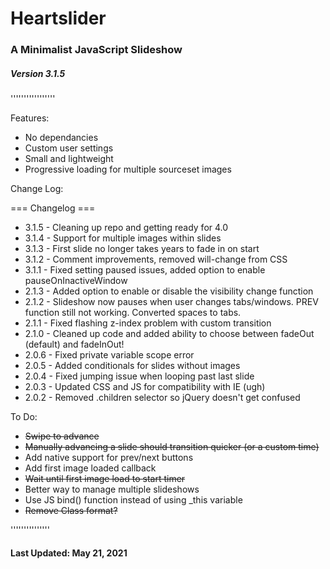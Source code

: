 # Heartslider

### A Minimalist JavaScript Slideshow

##### Version 3.1.5

'''''''''''''''''

Features:

-   No dependancies
-   Custom user settings
-   Small and lightweight
-   Progressive loading for multiple sourceset images

Change Log:

=== Changelog ===

-   3.1.5 - Cleaning up repo and getting ready for 4.0
-   3.1.4 - Support for multiple images within slides
-   3.1.3 - First slide no longer takes years to fade in on start
-   3.1.2 - Comment improvements, removed will-change from CSS
-   3.1.1 - Fixed setting paused issues, added option to enable pauseOnInactiveWindow
-   2.1.3 - Added option to enable or disable the visibility change function
-   2.1.2 - Slideshow now pauses when user changes tabs/windows. PREV function still not working. Converted spaces to tabs.
-   2.1.1 - Fixed flashing z-index problem with custom transition
-   2.1.0 - Cleaned up code and added ability to choose between fadeOut (default) and fadeInOut!
-   2.0.6 - Fixed private variable scope error
-   2.0.5 - Added conditionals for slides without images
-   2.0.4 - Fixed jumping issue when looping past last slide
-   2.0.3 - Updated CSS and JS for compatibility with IE (ugh)
-   2.0.2 - Removed .children selector so jQuery doesn't get confused

To Do:

-   ~~Swipe to advance~~
-   ~~Manually advancing a slide should transition quicker (or a custom time)~~
-   Add native support for prev/next buttons
-   Add first image loaded callback
-   ~~Wait until first image load to start timer~~
-   Better way to manage multiple slideshows
-   Use JS bind() function instead of using \_this variable
-   ~~Remove Class format?~~

'''''''''''''''

#### Last Updated: May 21, 2021
